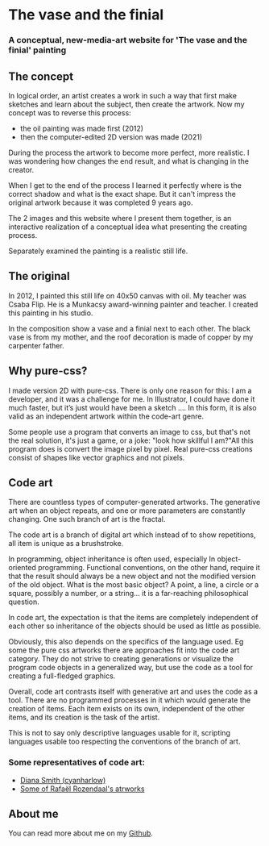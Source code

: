 # The vase and the finial
### A conceptual, new-media-art website for 'The vase and the finial' painting

## The concept

In logical order, an artist creates a work in such a way that first
make sketches and learn about the subject, then create the artwork.
Now my concept was to reverse this process:

- the oil painting was made first (2012)
- then the computer-edited 2D version was  made (2021)

During the process the artwork to become more perfect, more realistic.
I was wondering how changes the end result,
and what is changing in the creator.

When I get to the end of the process I learned it perfectly
where is the correct shadow and what is the exact shape. But it can't
impress the original artwork because it was completed 9 years ago.

The 2 images and this website where I present them together,
is an interactive realization of a conceptual idea 
what presenting the creating process.

Separately examined the painting is a realistic still life.

## The original

In 2012, I painted this still life on 40x50 canvas with oil.
My teacher was Csaba Flip. He is a Munkacsy award-winning painter and teacher.
I created this painting in his studio.

In the composition show a vase and a finial next to each other.
The black vase is from my mother, and the roof decoration is made of copper by my carpenter father.

## Why pure-css?

I made version 2D with pure-css. There is only one reason for this:
I am a developer, and it was a challenge for me. In Illustrator,
I could have done it much faster, but it’s just would have been a sketch .... In this form, it is also valid as an independent artwork
within the code-art genre.

Some people use a program that converts an image to css, but that's not the real solution, 
it's just a game, or a joke: "look how skillful I am?"All this program does is convert the image pixel by pixel. 
Real pure-css creations consist of shapes like vector graphics and not pixels.

## Code art

There are countless types of computer-generated artworks.
The generative art when an object repeats, and one or more parameters are
constantly changing. One such branch of art is the fractal.

The code art is a branch of digital art which instead of to show repetitions, all item
is unique as a brushstroke.

In programming, object inheritance is often used, especially
In object-oriented programming. Functional conventions, on the other hand, require it
that the result should always be a new object and not the modified version of the old object. What is the most basic object? A point, a line,
a circle or a square, possibly a number, or a string... it is a far-reaching philosophical question.

In code art, the expectation is that the items are completely independent of each other
so inheritance of the objects should be used as little as possible.

Obviously, this also depends on the specifics of the language used. Eg some the pure css
artworks there are approaches fit into the code art category. 
They do not strive to creating generations or visualize the program code objects in a generalized way, 
but use the code as a tool for creating a full-fledged graphics.

Overall, code art contrasts itself with generative art
and uses the code as a tool. There are no programmed processes in it
which would generate the creation of items. Each item exists on its own,
independent of the other items, and its creation is the task of the artist.

This is not to say only descriptive languages usable for it, scripting languages 
usable too respecting the conventions of the branch of art.

### Some representatives of code art:

- [Diana Smith (cyanharlow)](https://github.com/cyanharlow)
- [Some of Rafaël Rozendaal's atrworks](https://www.newrafael.com/websites/)

## About me

You can read more about me on my [Github](https://github.com/C4RC0).
